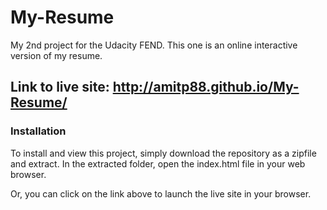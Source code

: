 # My-Resume
My 2nd project for the Udacity FEND. This one is an online interactive version of my resume.

## Link to live site: http://amitp88.github.io/My-Resume/


### Installation
To install and view this project, simply download the repository as a zipfile and extract.
In the extracted folder, open the index.html file in your web browser.

Or, you can click on the link above to launch the live site in your browser.
